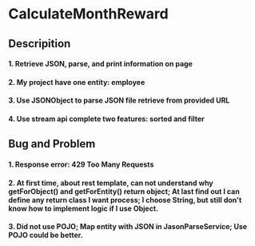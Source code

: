 # CalculateMonthReward
## Descripition
#### 1. Retrieve JSON, parse, and print information on page
#### 2. My project have one entity: employee
#### 3. Use JSONObject to parse JSON file retrieve from provided URL
#### 4. Use stream api complete two features: sorted and filter

## Bug and Problem
#### 1. Response error: 429 Too Many Requests
#### 2. At first time, about rest template, can not understand why getForObject() and getForEntity() return object; At last find out I can define any return class I want process; I choose String, but still don't know how to implement logic if I use Object.
#### 3. Did not use POJO; Map entity with JSON in JasonParseService; Use POJO could be better.
